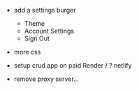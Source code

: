 - add a settings burger
    - Theme
    - Account Settings
    - Sign Out
- more css

- setup crud app on paid Render / ? netlify
- remove proxy server...
